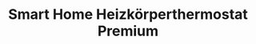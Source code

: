 ---
date_added: 2020-04-22
vendor: essentials
model: 120112  
title: Smart Home Heizkörperthermostat Premium
zigbeemodel:  ['eaxp72v\u0000']
category: hvac
supports: temperature, thermostat, battery
mlink: 
link: https://www.amazon.com/essentials-120112-Smart-Home-Thermostat/dp/B0816X9ZDF
link2: 
compatible: [z2m]
---